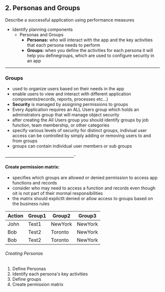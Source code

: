 ## 2. Personas and Groups
 Describe a successful application using performance measures
- Identify planning components
    - Personas and Groups
        - **Personas:** who will interact with the app and the key activities that each persona needs to perform
        - **Groups:** when you define the activities for each persona it will help you definegroups, which are used to configure security in an app

__________________________

### Groups
- used to organize users based on their needs in the app
- enable users to view and interact with different application components(records, reports, processes etc...)
- **Security** is managed by assigning permissions to groups
- Every Application requires an ALL Users group which holds an adminstrators group that will manage object security
- after creating the All Users group you should identify groups by job function, team membership, or other categories
- specify various levels of security for distinct groups, indiviual user access can be controlled by simply adding or removing users to and from groups
- groups can contain individual user members or sub groups



___________________________________-

#### Create permission matrix: 
- specifies which groups are allowed or denied permission to access app functions and records
- consider who may need to access a function and records even though oit is not part of their mormal responsibilities
- the matrix should explictlt denied or allow access to groups based on the business rules

| Action        | Group1        | Group2   | Group3   |
| ------------- | ------------- | -------- | -------- |
| John          | Test1         | NewYork  | NewYork  |
| Bob           | Test2         | Toronto  | NewYork  |
| Bob           | Test2         | Toronto  | NewYork  |


###### Creating Personas
1. Define Personas
2. Identify each persona's key activities
3. Define groups
4. Create permission matrix